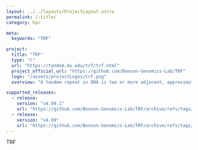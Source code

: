 ```yaml
---
layout: ../../layouts/ProjectLayout.astro
permalink: /:title/
category: hpc

meta:
  keywords: "TRF"

project:
  title: "TRF"
  type: "C"
  url: "https://tandem.bu.edu/trf/trf.html"
  project_official_url: "https://github.com/Benson-Genomics-Lab/TRF"
  logo: "/assets/projectLogos/trf.png"
  overview: "A tandem repeat in DNA is two or more adjacent, approximate copies of a pattern of nucleotides. Tandem Repeats Finder is a program to locate and display tandem repeats in DNA sequences."

supported_releases:
  - release:
    version: "v4.09.1"
    url: "https://github.com/Benson-Genomics-Lab/TRF/archive/refs/tags/v4.09.1.tar.gz"
  - release:
    version: "v4.09"
    url: "https://github.com/Benson-Genomics-Lab/TRF/archive/refs/tags/v4.09.tar.gz"
---
```


<p>TRF</p>

